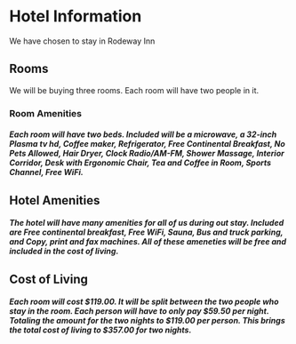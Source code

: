 # Hotel Information
We have chosen to stay in Rodeway Inn

## Rooms
We will be buying three rooms. Each room will have two people in it.

### Room Amenities
##### Each room will have two beds. Included will be a microwave, a 32-inch Plasma tv hd, Coffee maker, Refrigerator, Free Continental Breakfast, No Pets Allowed, Hair Dryer, Clock Radio/AM-FM, Shower Massage, Interior Corridor, Desk with Ergonomic Chair, Tea and Coffee in Room, Sports Channel, Free WiFi.

## Hotel Amenities
##### The hotel will have many amenities for all of us during out stay. Included are Free continental breakfast, Free WiFi, Sauna, Bus and truck parking, and Copy, print and fax machines. All of these ameneties will be free and included in the cost of living.

## Cost of Living
##### Each room will cost $119.00. It will be split between the two people who stay in the room. Each person will have to only pay $59.50 per night. Totaling the amount for the two nights to $119.00 per person. This brings the total cost of living to $357.00 for two nights.

